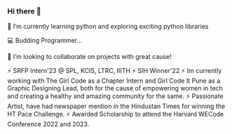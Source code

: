 ### Hi there 👋

🌱 I’m currently learning python and exploring exciting python libraries

💻 Budding Programmer...

👯 I’m looking to collaborate on projects with great cause!

⚡ SRFP Intern'23 @ SPL, KCIS, LTRC, IIITH
⚡ SIH Winner'22
⚡ Im currently working with The Girl Code as a Chapter Intern and Girl Code It Pune as a Graphic Designing Lead, both for the cause of empowering women in tech and creating a healthy and amazing community for the same.
⚡ Passionate Artist, have had newspaper mention in the Hindustan Times for winning the HT Pace Challenge.
⚡ Awarded Scholarship to attend the Harvard WECode Conference 2022 and 2023.

<!--
**AaliyahBeg/AaliyahBeg** is a ✨ _special_ ✨ repository because its `README.md` (this file) appears on your GitHub profile.

Here are some ideas to get you started:

- 🔭 I’m currently working on ...
- 🌱 I’m currently learning ...
- 👯 I’m looking to collaborate on ...
- 🤔 I’m looking for help with ...
- 💬 Ask me about ...
- 📫 How to reach me: ...
- 😄 Pronouns: ...
- ⚡ Fun fact: ...
-->
